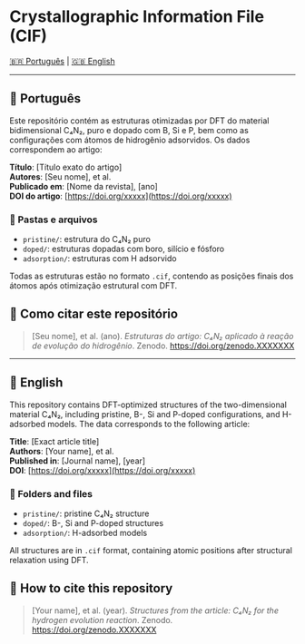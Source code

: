 # Crystallographic Information File (CIF)

[🇧🇷 Português](#português) | [🇬🇧 English](#english)

---

## 📁 Português

Este repositório contém as estruturas otimizadas por DFT do material bidimensional C₄N₂, puro e dopado com B, Si e P, bem como as configurações com átomos de hidrogênio adsorvidos. Os dados correspondem ao artigo:

**Título**: [Título exato do artigo]  
**Autores**: [Seu nome], et al.  
**Publicado em**: [Nome da revista], [ano]  
**DOI do artigo**: [https://doi.org/xxxxx](https://doi.org/xxxxx)

### 📂 Pastas e arquivos

- `pristine/`: estrutura do C₄N₂ puro
- `doped/`: estruturas dopadas com boro, silício e fósforo
- `adsorption/`: estruturas com H adsorvido

Todas as estruturas estão no formato `.cif`, contendo as posições finais dos átomos após otimização estrutural com DFT.

## 📌 Como citar este repositório

> [Seu nome], et al. (ano). *Estruturas do artigo: C₄N₂ aplicado à reação de evolução do hidrogênio*. Zenodo. https://doi.org/zenodo.XXXXXXX

---

## 📁 English

This repository contains DFT-optimized structures of the two-dimensional material C₄N₂, including pristine, B-, Si and P-doped configurations, and H-adsorbed models. The data corresponds to the following article:

**Title**: [Exact article title]  
**Authors**: [Your name], et al.  
**Published in**: [Journal name], [year]  
**DOI**: [https://doi.org/xxxxx](https://doi.org/xxxxx)

### 📂 Folders and files

- `pristine/`: pristine C₄N₂ structure
- `doped/`: B-, Si and P-doped structures
- `adsorption/`: H-adsorbed models

All structures are in `.cif` format, containing atomic positions after structural relaxation using DFT.

## 📌 How to cite this repository

> [Your name], et al. (year). *Structures from the article: C₄N₂ for the hydrogen evolution reaction*. Zenodo. https://doi.org/zenodo.XXXXXXX
